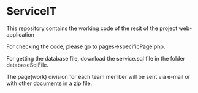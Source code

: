 # ServiceIT
This repository contains the working code of the resit of the project web-application

For checking the code, please go to pages->specificPage.php.

For getting the database file, download the service.sql file in the folder databaseSqlFile.

The page(work) division for each team member will be sent via e-mail or with other documents in a zip file.





